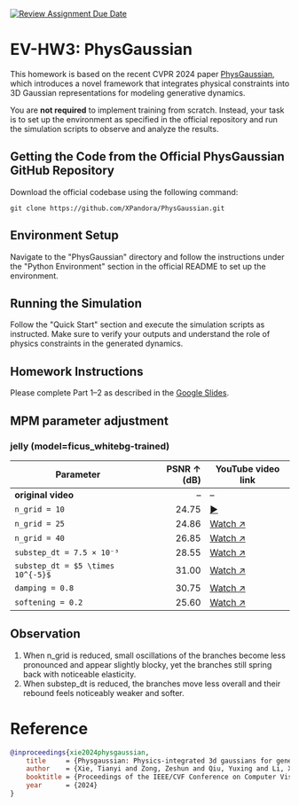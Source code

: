[![Review Assignment Due Date](https://classroom.github.com/assets/deadline-readme-button-22041afd0340ce965d47ae6ef1cefeee28c7c493a6346c4f15d667ab976d596c.svg)](https://classroom.github.com/a/SdXSjEmH)
# EV-HW3: PhysGaussian

This homework is based on the recent CVPR 2024 paper [PhysGaussian](https://github.com/XPandora/PhysGaussian/tree/main), which introduces a novel framework that integrates physical constraints into 3D Gaussian representations for modeling generative dynamics.

You are **not required** to implement training from scratch. Instead, your task is to set up the environment as specified in the official repository and run the simulation scripts to observe and analyze the results.


## Getting the Code from the Official PhysGaussian GitHub Repository
Download the official codebase using the following command:
```
git clone https://github.com/XPandora/PhysGaussian.git
```


## Environment Setup
Navigate to the "PhysGaussian" directory and follow the instructions under the "Python Environment" section in the official README to set up the environment.


## Running the Simulation
Follow the "Quick Start" section and execute the simulation scripts as instructed. Make sure to verify your outputs and understand the role of physics constraints in the generated dynamics.


## Homework Instructions
Please complete Part 1–2 as described in the [Google Slides](https://docs.google.com/presentation/d/13JcQC12pI8Wb9ZuaVV400HVZr9eUeZvf7gB7Le8FRV4/edit?usp=sharing).

## MPM parameter adjustment
### jelly (model=ficus_whitebg-trained)

| Parameter | PSNR ↑ (dB) | YouTube video link |
|-----------|------------:|--------------------|
| **original video**     | – |  – |
| `n_grid = 10`    | 24.75 | [▶️](https://youtu.be/<VIDEO_ID_1>) |
| `n_grid = 25`    | 24.86 | [Watch ↗︎](https://youtu.be/<VIDEO_ID_2>) |
| `n_grid = 40`    | 26.85 | [Watch ↗︎](https://youtu.be/<VIDEO_ID_3>) |
| `substep_dt = 7.5 × 10⁻³` | 28.55 | [Watch ↗︎](https://youtu.be/<VIDEO_ID_4>) |
| `substep_dt = $5 \times 10^{-5}$` | 31.00 | [Watch ↗︎](https://youtu.be/<VIDEO_ID_5>) |
| `damping = 0.8`  | 30.75 | [Watch ↗︎](https://youtu.be/<VIDEO_ID_6>) |
| `softening = 0.2`| 25.60 | [Watch ↗︎](https://youtu.be/<VIDEO_ID_7>) |

## Observation
1. When n_grid is reduced, small oscillations of the branches become less pronounced and appear slightly blocky, yet the branches still spring back with noticeable elasticity.
2. When substep_dt is reduced, the branches move less overall and their rebound feels noticeably weaker and softer.



# Reference
```bibtex
@inproceedings{xie2024physgaussian,
    title     = {Physgaussian: Physics-integrated 3d gaussians for generative dynamics},
    author    = {Xie, Tianyi and Zong, Zeshun and Qiu, Yuxing and Li, Xuan and Feng, Yutao and Yang, Yin and Jiang, Chenfanfu},
    booktitle = {Proceedings of the IEEE/CVF Conference on Computer Vision and Pattern Recognition},
    year      = {2024}
}
```
